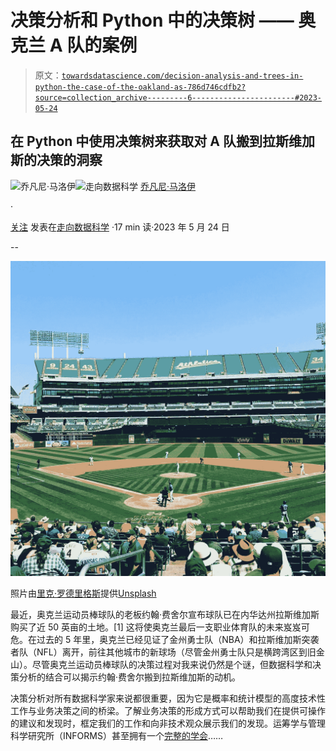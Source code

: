 # 决策分析和 Python 中的决策树 —— 奥克兰 A 队的案例

> 原文：[`towardsdatascience.com/decision-analysis-and-trees-in-python-the-case-of-the-oakland-as-786d746cdfb2?source=collection_archive---------6-----------------------#2023-05-24`](https://towardsdatascience.com/decision-analysis-and-trees-in-python-the-case-of-the-oakland-as-786d746cdfb2?source=collection_archive---------6-----------------------#2023-05-24)

## 在 Python 中使用决策树来获取对 A 队搬到拉斯维加斯的决策的洞察

[](https://medium.com/@gspmalloy?source=post_page-----786d746cdfb2--------------------------------)![乔凡尼·马洛伊](https://medium.com/@gspmalloy?source=post_page-----786d746cdfb2--------------------------------)[](https://towardsdatascience.com/?source=post_page-----786d746cdfb2--------------------------------)![走向数据科学](https://towardsdatascience.com/?source=post_page-----786d746cdfb2--------------------------------) [乔凡尼·马洛伊](https://medium.com/@gspmalloy?source=post_page-----786d746cdfb2--------------------------------)

·

[关注](https://medium.com/m/signin?actionUrl=https%3A%2F%2Fmedium.com%2F_%2Fsubscribe%2Fuser%2Fa0442a984e63&operation=register&redirect=https%3A%2F%2Ftowardsdatascience.com%2Fdecision-analysis-and-trees-in-python-the-case-of-the-oakland-as-786d746cdfb2&user=Giovanni+Malloy&userId=a0442a984e63&source=post_page-a0442a984e63----786d746cdfb2---------------------post_header-----------) 发表在[走向数据科学](https://towardsdatascience.com/?source=post_page-----786d746cdfb2--------------------------------) ·17 min 读·2023 年 5 月 24 日[](https://medium.com/m/signin?actionUrl=https%3A%2F%2Fmedium.com%2F_%2Fvote%2Ftowards-data-science%2F786d746cdfb2&operation=register&redirect=https%3A%2F%2Ftowardsdatascience.com%2Fdecision-analysis-and-trees-in-python-the-case-of-the-oakland-as-786d746cdfb2&user=Giovanni+Malloy&userId=a0442a984e63&source=-----786d746cdfb2---------------------clap_footer-----------)

--

[](https://medium.com/m/signin?actionUrl=https%3A%2F%2Fmedium.com%2F_%2Fbookmark%2Fp%2F786d746cdfb2&operation=register&redirect=https%3A%2F%2Ftowardsdatascience.com%2Fdecision-analysis-and-trees-in-python-the-case-of-the-oakland-as-786d746cdfb2&source=-----786d746cdfb2---------------------bookmark_footer-----------)![](img/fda332094a2d44ad8e99df3197d1ac42.png)

照片由[里克·罗德里格斯](https://unsplash.com/@rickro?utm_source=medium&utm_medium=referral)提供[Unsplash](https://unsplash.com/?utm_source=medium&utm_medium=referral)

最近，奥克兰运动员棒球队的老板约翰·费舍尔宣布球队已在内华达州拉斯维加斯购买了近 50 英亩的土地。[1] 这将使奥克兰最后一支职业体育队的未来岌岌可危。在过去的 5 年里，奥克兰已经见证了金州勇士队（NBA）和拉斯维加斯突袭者队（NFL）离开，前往其他城市的新球场（尽管金州勇士队只是横跨湾区到旧金山）。尽管奥克兰运动员棒球队的决策过程对我来说仍然是个谜，但数据科学和决策分析的结合可以揭示约翰·费舍尔搬到拉斯维加斯的动机。

决策分析对所有数据科学家来说都很重要，因为它是概率和统计模型的高度技术性工作与业务决策之间的桥梁。了解业务决策的形成方式可以帮助我们在提供可操作的建议和发现时，框定我们的工作和向非技术观众展示我们的发现。运筹学与管理科学研究所（INFORMS）甚至拥有一个[完整的学会](https://connect.informs.org/das/home)……
